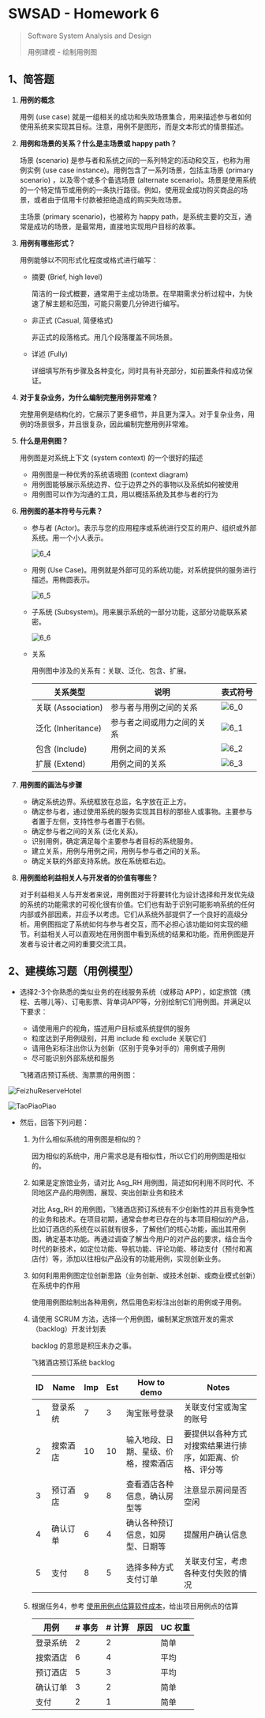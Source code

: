 # SWSAD - Homework 6

> Software System Analysis and Design
>
> 用例建模 - 绘制用例图

## 1、简答题

1. **用例的概念**

   用例 (use case) 就是一组相关的成功和失败场景集合，用来描述参与者如何使用系统来实现其目标。注意，用例不是图形，而是文本形式的情景描述。

2. **用例和场景的关系？什么是主场景或 happy path？**

   场景 (scenario) 是参与者和系统之间的一系列特定的活动和交互，也称为用例实例 (use case instance)。用例包含了一系列场景，包括主场景 (primary scenario) ，以及零个或多个备选场景 (alternate scenario)。场景是使用系统的一个特定情节或用例的一条执行路径。例如，使用现金成功购买商品的场景，或者由于信用卡付款被拒绝造成的购买失败场景。

   主场景 (primary scenario)，也被称为 happy path，是系统主要的交互，通常是成功的场景，是最常用，直接地实现用户目标的故事。

3. **用例有哪些形式？**

   用例能够以不同形式化程度或格式进行编写：

   * 摘要 (Brief, high level)

     简洁的一段式概要，通常用于主成功场景。在早期需求分析过程中，为快速了解主题和范围，可能只需要几分钟进行编写。

   * 非正式 (Casual, 简便格式)

     非正式的段落格式。用几个段落覆盖不同场景。

   * 详述 (Fully)

     详细填写所有步骤及各种变化，同时具有补充部分，如前置条件和成功保证。

4. **对于复杂业务，为什么编制完整用例非常难？**

   完整用例是结构化的，它展示了更多细节，并且更为深入。对于复杂业务，用例的场景很多，并且很复杂，因此编制完整用例非常难。

5. **什么是用例图？**

   用例图是对系统上下文 (system context) 的一个很好的描述

   * 用例图是一种优秀的系统语境图 (context diagram)
   * 用例图能够展示系统边界、位于边界之外的事物以及系统如何被使用
   * 用例图可以作为沟通的工具，用以概括系统及其参与者的行为

6. **用例图的基本符号与元素？**

   * 参与者 (Actor)。表示与您的应用程序或系统进行交互的用户、组织或外部系统。用一个小人表示。

     ![6_4](assets/6_4.png)

   * 用例 (Use Case)。用例就是外部可见的系统功能，对系统提供的服务进行描述。用椭圆表示。

     ![6_5](assets/6_5.png)

   * 子系统 (Subsystem)。用来展示系统的一部分功能，这部分功能联系紧密。

     ![6_6](assets/6_6.png)

   * 关系

     用例图中涉及的关系有：关联、泛化、包含、扩展。

     | 关系类型           | 说明                       | 表式符号               |
     | ------------------ | -------------------------- | ---------------------- |
     | 关联 (Association) | 参与者与用例之间的关系     | ![6_0](assets/6_0.png) |
     | 泛化 (Inheritance) | 参与者之间或用力之间的关系 | ![6_1](assets/6_1.png) |
     | 包含 (Include)     | 用例之间的关系             | ![6_2](assets/6_2.png) |
     | 扩展 (Extend)      | 用例之间的关系             | ![6_3](assets/6_3.png) |

7. **用例图的画法与步骤**

   * 确定系统边界。系统框放在总监，名字放在正上方。
   * 确定参与者，通过使用系统的服务实现其目标的那些人或事物。主要参与者置于左侧，支持性参与者置于右侧。
   * 确定参与者之间的关系 (泛化关系)。
   * 识别用例，确定满足每个主要参与者目标的系统服务。
   * 建立关系，用例与用例之间，用例与参与者之间的关系。
   * 确定关联的外部支持系统。放在系统框右边。

8. **用例图给利益相关人与开发者的价值有哪些？**

   对于利益相关人与开发者来说，用例图对于将要转化为设计选择和开发优先级的系统的功能需求的可视化很有价值。它们也有助于识别可能影响系统的任何内部或外部因素，并应予以考虑。它们从系统外部提供了一个良好的高级分析。用例图指定了系统如何与参与者交互，而不必担心该功能如何实现的细节。利益相关人可以直观地在用例图中看到系统的结果和功能，而用例图是开发者与设计者之间的重要交流工具。

## 2、建模练习题（用例模型）

- 选择2-3个你熟悉的类似业务的在线服务系统（或移动 APP），如定旅馆（携程、去哪儿等）、订电影票、背单词APP等，分别绘制它们用例图。并满足以下要求：
  - 请使用用户的视角，描述用户目标或系统提供的服务
  - 粒度达到子用例级别，并用 include 和 exclude 关联它们
  - 请用色彩标注出你认为创新（区别于竞争对手的）用例或子用例
  - 尽可能识别外部系统和服务

  飞猪酒店预订系统、淘票票的用例图：

![FeizhuReserveHotel](assets/FeizhuReserveHotel.png)

![TaoPiaoPiao](assets/TaoPiaoPiao.png)

- 然后，回答下列问题：
  1. 为什么相似系统的用例图是相似的？

     因为相似的系统中，用户需求总是有相似性，所以它们的用例图是相似的。

  2. 如果是定旅馆业务，请对比 Asg_RH 用例图，简述如何利用不同时代、不同地区产品的用例图，展现、突出创新业务和技术

     对比 Asg_RH 的用例图，飞猪酒店预订系统有不少创新性的并且有竞争性的业务和技术。在项目初期，通常会参考已存在的与本项目相似的产品，比如订酒店的系统在以前就有很多，了解他们的核心功能，画出其用例图，确定基本功能。再通过调查了解当今用户的对产品的要求，结合当今时代的新技术，如定位功能、导航功能、评论功能、移动支付（预付和离店付）等，添加以往相似产品没有的功能用例，实现创新业务。

  3. 如何利用用例图定位创新思路（业务创新、或技术创新、或商业模式创新）在系统中的作用

     使用用例图绘制出各种用例，然后用色彩标注出创新的用例或子用例。

  4. 请使用 SCRUM 方法，选择一个用例图，编制某定旅馆开发的需求（backlog）开发计划表

     backlog 的意思是积压未办之事。

     飞猪酒店预订系统 backlog

     | ID   | Name     | Imp  | Est  | How to demo                          | Notes                                                    |
     | ---- | -------- | ---- | ---- | ------------------------------------ | -------------------------------------------------------- |
     | 1    | 登录系统 | 7    | 3    | 淘宝账号登录                         | 关联支付宝或淘宝的账号                                   |
     | 2    | 搜索酒店 | 10   | 10   | 输入地段、日期、星级、价格，搜索酒店 | 要提供以各种方式对搜索结果进行排序，如距离、价格、评分等 |
     | 3    | 预订酒店 | 9    | 8    | 查看酒店各种信息，确认房型等         | 注意显示房间是否空闲                                     |
     | 4    | 确认订单 | 6    | 4    | 确认各种预订信息，如房型、日期等     | 提醒用户确认信息                                         |
     | 5    | 支付     | 8    | 5    | 选择多种方式支付订单                 | 关联支付宝，考虑各种支付失败的情况                       |

  5. 根据任务4，参考 [使用用例点估算软件成本](https://www.ibm.com/developerworks/cn/rational/edge/09/mar09/collaris_dekker/index.html)，给出项目用例点的估算

     | 用例     | # 事务 | # 计算 | 原因 | UC 权重 |
     | -------- | ------ | ------ | ---- | ------- |
     | 登录系统 | 2      | 2      |      | 简单    |
     | 搜索酒店 | 6      | 4      |      | 平均    |
     | 预订酒店 | 5      | 3      |      | 平均    |
     | 确认订单 | 3      | 2      |      | 简单    |
     | 支付     | 2      | 1      |      | 简单    |

     
